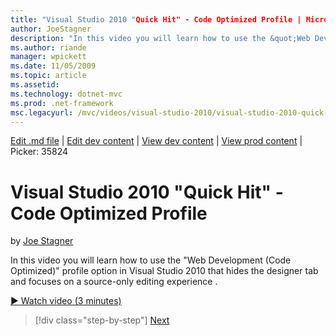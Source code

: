 ```yaml
---
title: "Visual Studio 2010 "Quick Hit" - Code Optimized Profile | Microsoft Docs"
author: JoeStagner
description: "In this video you will learn how to use the &quot;Web Development (Code Optimized)&quot; profile option in Visual Studio 2010 that hides the designer tab and..."
ms.author: riande
manager: wpickett
ms.date: 11/05/2009
ms.topic: article
ms.assetid: 
ms.technology: dotnet-mvc
ms.prod: .net-framework
msc.legacyurl: /mvc/videos/visual-studio-2010/visual-studio-2010-quick-hit-code-optimized-profile
---
```

[Edit .md file](C:\Projects\msc\dev\Msc.Www\Web.ASP\App_Data\github\mvc\videos\visual-studio-2010\visual-studio-2010-quick-hit-code-optimized-profile.md) | [Edit dev content](http://www.aspdev.net/umbraco#/content/content/edit/26928) | [View dev content](http://docs.aspdev.net/tutorials/mvc/videos/visual-studio-2010/visual-studio-2010-quick-hit-code-optimized-profile.html) | [View prod content](http://www.asp.net/mvc/videos/visual-studio-2010/visual-studio-2010-quick-hit-code-optimized-profile) | Picker: 35824

Visual Studio 2010 "Quick Hit" - Code Optimized Profile
====================
by [Joe Stagner](https://github.com/JoeStagner)

In this video you will learn how to use the &quot;Web Development (Code Optimized)&quot; profile option in Visual Studio 2010 that hides the designer tab and focuses on a source-only editing experience . 

[&#9654; Watch video (3 minutes)](https://channel9.msdn.com/Blogs/ASP-NET-Site-Videos/visual-studio-2010-quick-hit-code-optimized-profile)

>[!div class="step-by-step"] [Next](visual-studio-2010-quick-hit-code-search-view-hierarchy.md)
